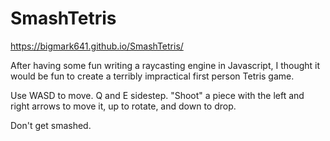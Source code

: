 # SmashTetris
https://bigmark641.github.io/SmashTetris/

After having some fun writing a raycasting engine in Javascript, I thought it would be fun to create a terribly impractical first person Tetris game.

Use WASD to move.  Q and E sidestep.  "Shoot" a piece with the left and right arrows to move it, up to rotate, and down to drop.

Don't get smashed.

